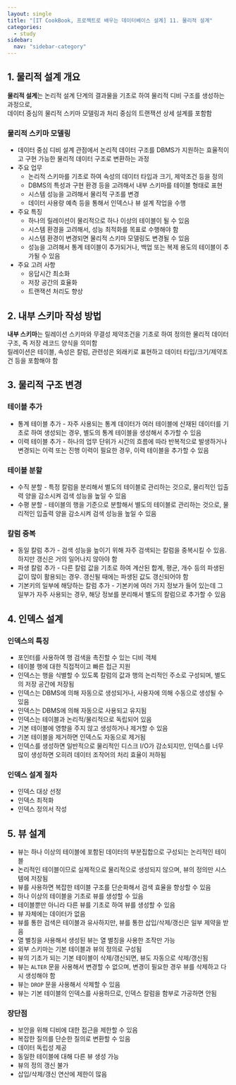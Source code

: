 ```yaml
---
layout: single
title: "[IT CookBook, 프로젝트로 배우는 데이터베이스 설계] 11. 물리적 설계"
categories:
  - study
sidebar:
  nav: "sidebar-category"
---
```


## 1. 물리적 설계 개요

**물리적 설계**는 논리적 설계 단계의 결과물을 기초로 하여 물리적 디비 구조를 생성하는 과정으로,<br />
데이터 중심의 물리적 스키마 모델링과 처리 중심의 트랜잭션 상세 설계를 포함함

### 물리적 스키마 모델링
- 데이터 중심 디비 설계 관점에서 논리적 데이터 구조를 DBMS가 지원하는 효율적이고 구현 가능한 물리적 데이터 구조로 변환하는 과정
- 주요 업무
  - 논리적 스키마를 기초로 하여 속성의 데이터 타입과 크기, 제약조건 등을 정의
  - DBMS의 특성과 구현 환경 등을 고려해서 내부 스키마를 테이블 형태로 표현
  - 시스템 성능을 고려해서 물리적 구조를 변경
  - 데이터 사용량 예측 등을 통해서 인덱스나 뷰 설계 작업을 수행
- 주요 특징
  - 하나의 릴레이션이 물리적으로 하나 이상의 테이블이 될 수 있음
  - 시스템 환경을 고려해서, 성능 최적화를 목표로 수행해야 함
  - 시스템 환경이 변경되면 물리적 스키마 모델링도 변경될 수 있음
  - 성능을 고려해서 통계 테이블이 추가되거나, 백업 또는 복제 용도의 테이블이 추가될 수 있음
- 주요 고려 사항
  - 응답시간 최소화
  - 저장 공간의 효율화
  - 트랜잭션 처리도 향상


## 2. 내부 스키마 작성 방법

**내부 스키마**는 릴레이션 스키마와 무결성 제약조건을 기초로 하여 정의한 물리적 데이터 구조, 즉 저장 레코드 양식을 의미함<br />
릴레이션은 테이블, 속성은 칼럼, 관련성은 외래키로 표현하고 데이터 타입/크기/제약조건 등을 포함해야 함


## 3. 물리적 구조 변경

### 테이블 추가
- 통계 테이블 추가 - 자주 사용되는 통계 데이터가 여러 테이블에 산재된 데이터를 기초로 하여 생성되는 경우, 별도의 통계 테이블을 생성해서 추가할 수 있음
- 이력 테이블 추가 - 하나의 업무 단위가 시간의 흐름에 따라 반복적으로 발생하거나 변경되는 이력 또는 진행 이력이 필요한 경우, 이력 테이블을 추가할 수 있음

### 테이블 분할
- 수직 분할 - 특정 칼럼을 분리해서 별도의 테이블로 관리하는 것으로, 물리적인 입출력 양을 감소시켜 검색 성능을 높일 수 있음
- 수평 분할 - 테이블의 행을 기준으로 분할해서 별도의 테이블로 관리하는 것으로, 물리적인 입출력 양을 감소시켜 검색 성능을 높일 수 있음

### 칼럼 중복
- 동일 칼럼 추가 - 검색 성능을 높이기 위해 자주 검색되는 칼럼을 중복시킬 수 있음. 하지만 갱신은 거의 일어나지 않아야 함
- 파생 칼럼 추가 - 다른 칼럼 값을 기초로 하여 계산된 합계, 평균, 개수 등의 파생된 값이 많이 활용되는 경우. 갱신될 때에는 파생된 값도 갱신되어야 함
- 기본키의 일부에 해당하는 칼럼 추가 - 기본키에 여러 가지 정보가 들어 있는데 그 일부가 자주 사용되는 경우, 해당 정보를 분리해서 별도의 칼럼으로 추가할 수 있음


## 4. 인덱스 설계

### 인덱스의 특징
- 포인터를 사용하여 행 검색을 촉진할 수 있는 디비 객체
- 테이블 행에 대한 직접적이고 빠른 접근 지원
- 인덱스는 행을 식별할 수 있도록 칼럼의 값과 행의 논리적인 주소로 구성되며, 별도의 저장 공간에 저장됨
- 인덱스는 DBMS에 의해 자동으로 생성되거나, 사용자에 의해 수동으로 생성될 수 있음
- 인덱스는 DBMS에 의해 자동으로 사용되고 유지됨
- 인덱스는 테이블과 논리적/물리적으로 독립되어 있음
- 기본 테이블에 영향을 주지 않고 생성하거나 제거할 수 있음
- 기본 테이블을 제거하면 인덱스도 자동으로 제거됨
- 인덱스를 생성하면 일반적으로 물리적인 디스크 I/O가 감소되지만, 인덱스를 너무 많이 생성하면 오히려 데이터 조작어의 처리 효율이 저하됨

### 인덱스 설계 절차
- 인덱스 대상 선정
- 인덱스 최적화
- 인덱스 정의서 작성


## 5. 뷰 설계

- 뷰는 하나 이상의 테이블에 포함된 데이터의 부분집합으로 구성되는 논리적인 테이블
- 논리적인 테이블이므로 실제적으로 물리적으로 생성되지 않으며, 뷰의 정의만 시스템에 저장됨
- 뷰를 사용하면 복잡한 테이블 구조를 단순화해서 검색 효율을 향상할 수 있음
- 하나 이상의 테이블을 기초로 뷰를 생성할 수 있음
- 테이블뿐만 아니라 다른 뷰를 기초로 하여 뷰를 생성할 수 있음
- 뷰 자체에는 데이터가 없음
- 뷰를 통한 검색은 테이블과 유사하지만, 뷰를 통한 삽입/삭제/갱신은 일부 제약을 받음
- 열 별칭을 사용해서 생성된 뷰는 열 별칭을 사용한 조작만 가능
- 외부 스키마는 기본 테이블과 뷰의 정의로 구성됨
- 뷰의 기초가 되는 기본 테이블이 삭제/갱신되면, 뷰도 자동으로 삭제/갱신됨
- 뷰는 `ALTER` 문을 사용해서 변경할 수 없으며, 변경이 필요한 경우 뷰를 삭제하고 다시 생성해야 함
- 뷰는 `DROP` 문을 사용해서 삭제할 수 있음
- 뷰는 기본 테이블의 인덱스를 사용하므로, 인덱스 칼럼을 함부로 가공하면 안됨

### 장단점
- 보안을 위해 디비에 대한 접근을 제한할 수 있음
- 복잡한 질의를 단순한 질의로 변환할 수 있음
- 데이터 독립성 제공
- 동일한 테이블에 대해 다른 뷰 생성 가능
- 뷰의 정의 갱신 불가
- 삽입/삭제/갱신 연산에 제한이 많음
